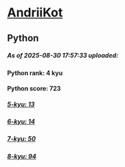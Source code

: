 # [AndriiKot](https://www.codewars.com/users/AndriiKot) 
## Python

##### As of 2025-08-30 17:57:33 uploaded:

#### Python rank: 4 kyu

#### Python score: 723

##### [5-kyu: 13](https://github.com/AndriiKot/Python__CodeWars/tree/main/kyu-5)

##### [6-kyu: 14](https://github.com/AndriiKot/Python__CodeWars/tree/main/kyu-6)

##### [7-kyu: 50](https://github.com/AndriiKot/Python__CodeWars/tree/main/kyu-7)

##### [8-kyu: 94](https://github.com/AndriiKot/Python__CodeWars/tree/main/kyu-8)

